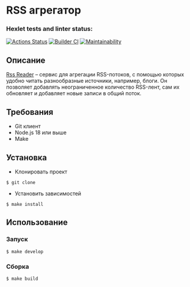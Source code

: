 # RSS агрегатор

### Hexlet tests and linter status:
[![Actions Status](https://github.com/biryukovpavel/frontend-project-11/workflows/hexlet-check/badge.svg)](https://github.com/biryukovpavel/frontend-project-11/actions)
[![Builder CI](https://github.com/biryukovpavel/frontend-project-11/actions/workflows/builder.yml/badge.svg)](https://github.com/biryukovpavel/frontend-project-11/actions/workflows/builder.yml)
[![Maintainability](https://api.codeclimate.com/v1/badges/44e29464cbd1f325551c/maintainability)](https://codeclimate.com/github/biryukovpavel/frontend-project-11/maintainability)

## Описание
[Rss Reader](https://rss-reader-biryukov-pavel.vercel.app) – сервис для агрегации RSS-потоков, с помощью которых удобно читать разнообразные источники, например, блоги. Он позволяет добавлять неограниченное количество RSS-лент, сам их обновляет и добавляет новые записи в общий поток.

## Требования

- Git клиент
- Node.js 18 или выше
- Make

## Установка

* Клонировать проект
```
$ git clone 
```

* Установить зависимостей
```
$ make install
```

## Использование

### Запуск

```
$ make develop
```

### Сборка

```
$ make build
```
